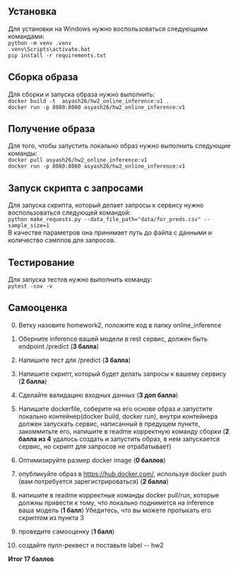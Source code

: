 ## Установка
Для установки на Windows нужно воспользоваться следующими командами:  
`python -m venv .venv`  
`.venv\Scripts\activate.bat`  
`pip install -r requirements.txt` 

## Сборка образа
Для сборки и запуска образа нужно выполнить:  
`docker build -t  asyash26/hw2_online_inference:v1 .`  
`docker run -p 8080:8080 asyash26/hw2_online_inference:v1`   
## Получение образа
Для того, чтобы запустить локально образ нужно выполнить следующие команды:  
`docker pull asyash26/hw2_online_inference:v1`     
`docker run -p 8080:8080 asyash26/hw2_online_inference:v1`    

## Запуск скрипта с запросами
Для запуска скрипта, который делает запросы к сервису нужно воспользоваться следующей командой:    
`python make_requests.py --data_file_path="data/for_preds.csv" --sample_size=1`  
В качестве параметров она принимает путь до файла с данными и количество сэмплов для запросов.  

## Тестирование 
Для запуска тестов нужно выполнить команду:  
`pytest -cov -v`  

## Самооценка

0) Ветку назовите homework2, положите код в папку online_inference

1) Оберните inference вашей модели в rest сервис, должен быть endpoint /predict (**3 балла**)

2) Напишите тест для /predict (**3 балла**) 

3) Напишите скрипт, который будет делать запросы к вашему сервису (**2 балла**)

4) Сделайте валидацию входных данных (**3 доп балла**)

5) Напишите dockerfile, соберите на его основе образ и запустите локально контейнер(docker build, docker run), внутри контейнера должен запускать сервис, написанный в предущем пункте, закоммитьте его, напишите в readme корректную команду сборки (**2 баллa из 4** удалось создать и запустить образ, в нем запускается сервис, но скрипт для запросов не отрабатывает)

6) Оптимизируйте размер docker image (**0 баллов**) 

7) опубликуйте образ в https://hub.docker.com/, используя docker push (вам потребуется зарегистрироваться) (**2 балла**)

8) напишите в readme корректные команды docker pull/run, которые должны привести к тому, что локально поднимется на inference ваша модель (**1 балл**)
Убедитесь, что вы можете протыкать его скриптом из пункта 3

5) проведите самооценку (**1 балл**)
6) создайте пулл-реквест и поставьте label -- hw2

**Итог 17 баллов**
